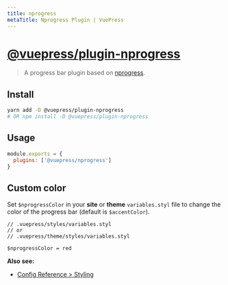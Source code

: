 ```yaml
---
title: nprogress
metaTitle: Nprogress Plugin | VuePress
---
```


# [@vuepress/plugin-nprogress](https://github.com/vuejs/vuepress/tree/master/packages/%40vuepress/plugin-nprogress)

> A progress bar plugin based on [nprogress](https://github.com/rstacruz/nprogress).

## Install

```bash
yarn add -D @vuepress/plugin-nprogress
# OR npm install -D @vuepress/plugin-nprogress
```

## Usage

```javascript
module.exports = {
  plugins: ['@vuepress/nprogress']
}
```

## Custom color

Set `$nprogressColor` in your __site__ or __theme__ `variables.styl` file to change the color of the progress bar (default is `$accentColor`).

```stylus
// .vuepress/styles/variables.styl
// or
// .vuepress/theme/styles/variables.styl

$nprogressColor = red
```

__Also see:__

- [Config Reference > Styling](../../config/README.md#styling)
